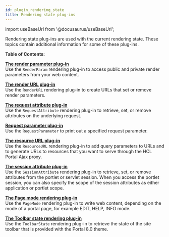 ```yaml
---
id: plugin_rendering_state
title: Rendering state plug-ins
---
```

import useBaseUrl from '@docusaurus/useBaseUrl';



Rendering state plug-ins are used with the current rendering state. These topics contain additional information for some of these plug-ins.

**Table of Contents:**  


**[The render parameter plug-in](plrf_rendr_plugin_render_parm.md)**  
Use the `RenderParam` rendering plug-in to access public and private render parameters from your web content.

**[The render URL plug-in](plrf_rendr_plugin_render_url.md)**  
Use the `RenderURL` rendering plug-in to create URLs that set or remove render parameters.

**[The request attribute plug-in](plrf_rendr_plugin_request_attrbt.md)**  
Use the `RequestAttribute` rendering plug-in to retrieve, set, or remove attributes on the underlying request.

**[Request parameter plug-in](plrf_rendr_plugin_request_parm.md)**  
Use the `RequestParameter` to print out a specified request parameter.

**[The resource URL plug-in](plrf_rendr_plugin_resrc_url.md)**  
Use the `ResourceURL` rendering plug-in to add query parameters to URLs and to generate URLs to resources that you want to serve through the HCL Portal Ajax proxy.

**[The session attribute plug-in](plrf_rendr_plugin_session_attrbt.md)**  
Use the `SessionAttribute` rendering plug-in to retrieve, set, or remove attributes from the portlet or servlet session. When you access the portlet session, you can also specify the scope of the session attributes as either application or portlet scope.

**[The Page mode rendering plug-in](plugin_portlet_page.md)**  
Use the `PageMode` rendering plug-in to write web content, depending on the mode of a portal page, for example EDIT, HELP, INFO mode.

**[The Toolbar state rendering plug-in](plugin_portlet_toolbar.md)**  
Use the `ToolbarState` rendering plug-in to retrieve the state of the site toolbar that is provided with the Portal 8.0 theme.


